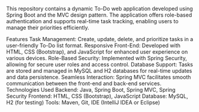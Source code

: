 This repository contains a dynamic To-Do web application developed using Spring Boot and the MVC design pattern. The application offers role-based authentication and supports real-time task tracking, enabling users to manage their priorities efficiently.

Features
Task Management: Create, update, delete, and prioritize tasks in a user-friendly To-Do list format.
Responsive Front-End: Developed with HTML, CSS (Bootstrap), and JavaScript for enhanced user experience on various devices.
Role-Based Security: Implemented with Spring Security, allowing for secure user roles and access control.
Database Support: Tasks are stored and managed in MySQL and H2 databases for real-time updates and data persistence.
Seamless Interaction: Spring MVC facilitates smooth communication between the front-end and back-end services.
Technologies Used
Backend: Java, Spring Boot, Spring MVC, Spring Security
Frontend: HTML, CSS (Bootstrap), JavaScript
Database: MySQL, H2 (for testing)
Tools: Maven, Git, IDE (IntelliJ IDEA or Eclipse)
